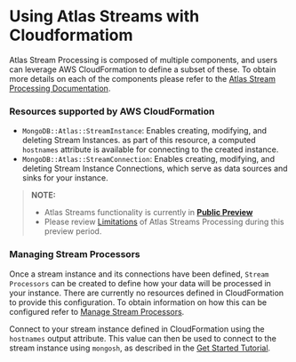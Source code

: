 # Using Atlas Streams with Cloudformatiom

Atlas Stream Processing is composed of multiple components, and users can leverage AWS CloudFormation to define a subset of these. To obtain more details on each of the components please refer to the [Atlas Stream Processing Documentation](https://www.mongodb.com/docs/atlas/atlas-sp/overview/#atlas-stream-processing-overview).



### Resources supported by AWS CloudFormation

- `MongoDB::Atlas::StreamInstance`: Enables creating, modifying, and deleting Stream Instances. as part of this resource, a computed `hostnames` attribute is available for connecting to the created instance.
- `MongoDB::Atlas::StreamConnection`: Enables creating, modifying, and deleting Stream Instance Connections, which serve as data sources and sinks for your instance.


> **NOTE:**  
> - Atlas Streams functionality is currently in **[Public Preview](https://www.mongodb.com/blog/post/atlas-stream-processing-now-in-public-preview)**
> - Please review [Limitations](https://www.mongodb.com/docs/atlas/atlas-sp/limitations/#std-label-atlas-sp-limitations) of Atlas Streams Processing during this preview period.


### Managing Stream Processors

Once a stream instance and its connections have been defined, `Stream Processors` can be created to define how your data will be processed in your instance. There are currently no resources defined in CloudFormation to provide this configuration. To obtain information on how this can be configured refer to [Manage Stream Processors](https://www.mongodb.com/docs/atlas/atlas-sp/manage-stream-processor/#manage-stream-processors).

Connect to your stream instance defined in CloudFormation using the `hostnames` output attribute.
This value can then be used to connect to the stream instance using `mongosh`, as described in the [Get Started Tutorial](https://www.mongodb.com/docs/atlas/atlas-sp/tutorial/). 
